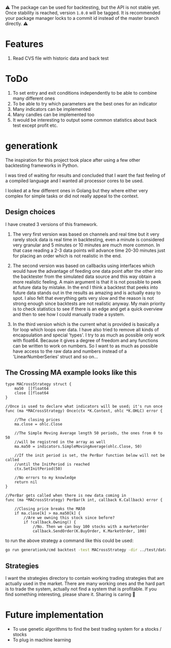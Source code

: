 ⚠️ The package can be used for backtesting, but the API is not stable yet. Once stability is reached, version `1.0.0` will be tagged. It is recommended your package manager locks to a commit id instead of the master branch directly. ⚠️

# Features

1. Read CVS file with historic data and back test

# ToDo

1. To set entry and exit conditions independently to be able to combine many different ones
2. To be able to try which parameters are the best ones for an indicator
3. Many indicators can be implemented
4. Many candles can be implemented too
5. It would be interesting to output some common statistics about back test except profit etc.

# generationk
The inspiration for this project took place after using a few other backtesting frameworks in Python. 

I was tired of waiting for results and concluded that I want the fast feeling of a compiled language and I wanted all processor cores to be used.

I looked at a few different ones in Golang but they where either very complex for simple tasks or did not really appeal to the context.

## Design choices
I have created 3 versions of this framework. 
1. The very first version was based on channels and real time but it very rarely stock data is real time in backtesting, even a minute is considered very granular and 5 minutes or 10 minutes are much more common. In that case reading a 2-3 data points will advance time 20-30 minutes just for placing an order which is not realistic in the end.

2. The second version was based on callbacks using interfaces which would have the advantage of feeding one
data point after the other into the backtester from the simulated data source and this way obtain a more
realistic feeling. A main argument is that it is not possible to peek at future data by mistake. In the end
I think a backtest that peeks into future data stands out in the results as amazing and is actually easy to spot. I also felt that everything gets very slow and the reason is not strong enough since backtests are not
realistic anyway. My main priority is to check statistics to see if there is an edge and get a quick overview and then to see how I could manually trade a system.

3. In the third version which is the current what is provided is basically a for loop which loops over data. I have also tried to remove all kinds of encapsulation and special 'types'. I try to as much as possible only work with float64. Because it gives a degree of freedom and any functions can be written to work on numbers. So I want to as much as possible have access to the raw data and numbers instead of a 'LinearNumberSeries' struct and so on...

## The Crossing MA example looks like this
```golang
type MACrossStrategy struct {
	ma50  []float64
	close []float64
}

//Once is used to declare what indicators will be used; it's run once
func (ma *MACrossStrategy) Once(ctx *K.Context, ohlc *K.OHLC) error {

	//The closing prices
	ma.close = ohlc.Close

	//The Simple Moving Average length 50 periods, the ones from 0 to 50 
	//will be registred in the array as well
	ma.ma50 = indicators.SimpleMovingAverage(ohlc.Close, 50)

	//If the init period is set, the PerBar function below will not be called 
	//until the InitPeriod is reached
	ctx.SetInitPeriod(50)

	//No errors to my knowledge
	return nil
}

//PerBar gets called when there is new data coming in
func (ma *MACrossStrategy) PerBar(k int, callback K.Callback) error {

	//Closing price breaks the MA50
	if ma.close[k] > ma.ma50[k] {
		//Are we owning this stock since before?
		if !callback.Owning() {
			//No. Then we can buy 100 stocks with a marketorder
			callback.SendOrder(K.BuyOrder, K.MarketOrder, 100)

```

to run the above strategy a command like this could be used:
```bash
go run generationk/cmd backtest -test MACrossStrategy -dir ../test/data/CSV2/ -fromDate 01/01/2015
```

## Strategies
I want the strategies directory to contain working trading strategies that are actually used in the market. There are many working ones and the hard part is to trade the system, actually not find a system that is profitable. If you find something interesting, please share it. Sharing is caring 🤗

# Future implementation
* To use genetic algorithms to find the best trading system for a stocks / stocks
* To plug in machine learning
